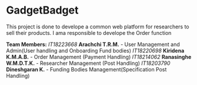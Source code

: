 # GadgetBadget

This project is done to develope a common web platform for researchers to sell their products. I ama responsible to develope the Order function

**Team Members:**
_IT18223668_  **Arachchi T.R.M.**       - User Management and Admin(User handling and Onboarding Fund bodies)
_IT18220698_  **Kiridena K.M.A.B.**     - Order Management (Payment Handling)
_IT18214062_  **Ranasinghe W.M.D.T.K.** - Researcher Management (Post Handling)
_IT18203790_  **Dineshgaran K.**        - Funding Bodies Management(Specification Post Handling)
